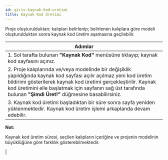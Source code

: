 ```yaml
---
id: giris-kaynak-kod-uretimi
title: Kaynak Kod Üretimi
---
```


<a id="aHeaderMenuAnchor" data-header-menu="Docs"></a>

Proje oluşturulduktan; kalıpları belirlenip; belirlenen kalıplara göre modeli oluşturulduktan sonra kaynak kod üretim aşamasına geçilebilir.

| Adımlar |
| ------ |
| 1. Sol tarafta bulunan **"Kaynak Kod"** menüsüne tıklayıp; kaynak kod sayfasını açınız. |
| 2. Proje kalıplarında ve/veya modelinde bir değişiklik yapıldığında kaynak kod sayfası açılır açılmaz yeni kod üretim bildirimi gösterilerek kaynak kod üretimi gerçekleştirilir. Kaynak kod üretimini elle başlatmak için sayfanın sağ üst tarafında bulunan **"Şimdi Üret!"** düğmesine basabilirsiniz. |
| 3. Kaynak kod üretimi başladıktan bir süre sonra sayfa yeniden yüklenmektedir. Kaynak kod üretim işlemi arkaplanda devam edebilir.

<div class="panelize-infobox infobox-warning">
    <p>
        <strong><i class="fas fa-info-circle"></i> Not:</strong>
    </p>
    <p>Kaynak kod üretim süresi, seçilen kalıpların içeriğine ve projenin modelinin büyüklüğüne göre farklılık gösterebilmektedir.</p>
</div>

 |